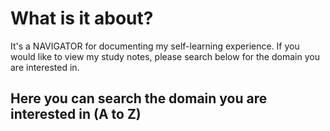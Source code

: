 # What is it about?
It's a NAVIGATOR for documenting my self-learning experience. If you would like to view my study notes, please search below for the domain you are interested in.
## Here you can search the domain you are interested in (A to Z)
